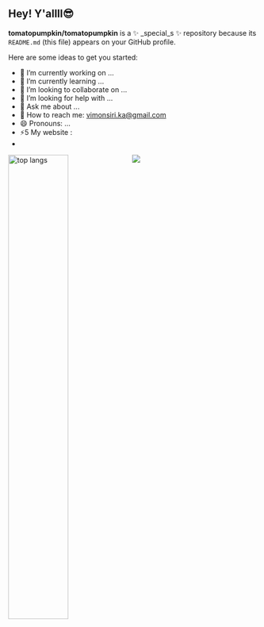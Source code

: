 ## Hey! Y'allll😎


**tomatopumpkin/tomatopumpkin** is a ✨ _special_s ✨ repository because its `README.md` (this file) appears on your GitHub profile.

Here are some ideas to get you started:

- 🔭 I’m currently working on ...
- 🌱 I’m currently learning ...
- 👯 I’m looking to collaborate on ...
- 🤔 I’m looking for help with ...
- 💬 Ask me about ...
- 💌 How to reach me: vimonsiri.ka@gmail.com
- 😄 Pronouns: ...
- ⚡5 My website :
- 

<img alt="top langs" align="left" width="49%" src="https://github-readme-stats.vercel.app/api/top-langs/?username=tomatopumpkin&layout=compact"/>

<picture>
  <source
    srcset="https://github-readme-stats.vercel.app/api?username=tomatopumpkin&show_icons=true&theme=dark"
    media="(prefers-color-scheme: dark)"
  />
  <source
    srcset="https://github-readme-stats.vercel.app/api?username=tomatopumpkin&show_icons=true"
    media="(prefers-color-scheme: light), (prefers-color-scheme: no-preference)"
  />
  <img src="https://github-readme-stats.vercel.app/api?username=tomatopumpkin&show_icons=true" />
</picture>
